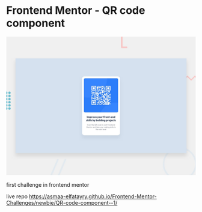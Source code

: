 # Frontend Mentor - QR code component

![Design preview for the QR code component coding challenge](./design/desktop-preview.jpg)

first challenge in frontend mentor

live repo  https://asmaa-elfatayry.github.io/Frontend-Mentor-Challenges/newbie/QR-code-component--1/

